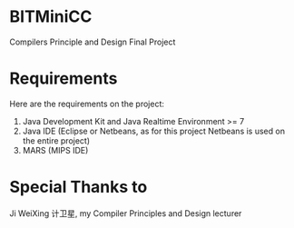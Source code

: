 # BITMiniCC
Compilers Principle and Design Final Project

# Requirements
Here are the requirements on the project:
1.	Java Development Kit and Java Realtime Environment >= 7
2.	Java IDE (Eclipse or Netbeans, as for this project Netbeans is used on the entire project)
3.	MARS (MIPS IDE)

# Special Thanks to
Ji WeiXing 计卫星, my Compiler Principles and Design lecturer
